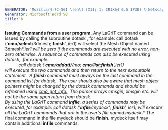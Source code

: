 ```yaml
---
GENERATOR: 'Mozilla/4.7C-SGI \[en\] (X11; I; IRIX64 6.5 IP30) \[Netscape\]'
Generator: Microsoft Word 98
title: b
---
```


**Issuing Commands from a user program.**
Any LaGriT command can be issued by calling the subroutine dotask , for
example:
call dotask ('**cmo**/**select**/3dmesh; **finish**', ier1)
will select the Mesh Object named 3dmesh*.*ier1 will be zero if the
commands are executed with no error, non-zero otherwise. A sequence of
commands can also be executed using dotask,  for example:\
           call dotask ('**cmo**/**addatt**//mo;
**cmo**/**list**;**finish**',ier1)\
will execute the two commands and then return to the next executable
statement.  A **finish** command must always be the last command in the
command list for dotask.  The user should also be aware that mesh object
pointers might be changed by the dotask commands and should be refreshed
using [cmo\_get\_info.](meshob.md#cmo_get_info)  The parser arrays
cmsgin, xmsgin etc. will not be the same upon return from dotask*.*\
By using the LaGriT command **infile**, a series of commands may be
executed, for example:
call dotask ('**infile**/mydeck'; **finish**', ier1)
will execute all the LaGriT commands that are in the user's file named
mydeck*.* The final command in the file mydeck should be **finish.**
mydeck itself may contain additional **infile** commands.
